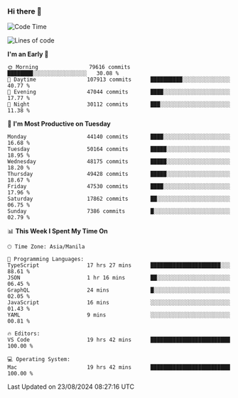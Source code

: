 ### Hi there 👋

<!--START_SECTION:waka-->
![Code Time](http://img.shields.io/badge/Code%20Time-5%2C470%20hrs%2028%20mins-blue)

![Lines of code](https://img.shields.io/badge/From%20Hello%20World%20I%27ve%20Written-118.2%20million%20lines%20of%20code-blue)

**I'm an Early 🐤** 

```text
🌞 Morning                79616 commits       ████████░░░░░░░░░░░░░░░░░   30.08 % 
🌆 Daytime                107913 commits      ██████████░░░░░░░░░░░░░░░   40.77 % 
🌃 Evening                47044 commits       ████░░░░░░░░░░░░░░░░░░░░░   17.77 % 
🌙 Night                  30112 commits       ███░░░░░░░░░░░░░░░░░░░░░░   11.38 % 
```
📅 **I'm Most Productive on Tuesday** 

```text
Monday                   44140 commits       ████░░░░░░░░░░░░░░░░░░░░░   16.68 % 
Tuesday                  50164 commits       █████░░░░░░░░░░░░░░░░░░░░   18.95 % 
Wednesday                48175 commits       █████░░░░░░░░░░░░░░░░░░░░   18.20 % 
Thursday                 49428 commits       █████░░░░░░░░░░░░░░░░░░░░   18.67 % 
Friday                   47530 commits       ████░░░░░░░░░░░░░░░░░░░░░   17.96 % 
Saturday                 17862 commits       ██░░░░░░░░░░░░░░░░░░░░░░░   06.75 % 
Sunday                   7386 commits        █░░░░░░░░░░░░░░░░░░░░░░░░   02.79 % 
```


📊 **This Week I Spent My Time On** 

```text
🕑︎ Time Zone: Asia/Manila

💬 Programming Languages: 
TypeScript               17 hrs 27 mins      ██████████████████████░░░   88.61 % 
JSON                     1 hr 16 mins        ██░░░░░░░░░░░░░░░░░░░░░░░   06.45 % 
GraphQL                  24 mins             █░░░░░░░░░░░░░░░░░░░░░░░░   02.05 % 
JavaScript               16 mins             ░░░░░░░░░░░░░░░░░░░░░░░░░   01.43 % 
YAML                     9 mins              ░░░░░░░░░░░░░░░░░░░░░░░░░   00.81 % 

🔥 Editors: 
VS Code                  19 hrs 42 mins      █████████████████████████   100.00 % 

💻 Operating System: 
Mac                      19 hrs 42 mins      █████████████████████████   100.00 % 
```


 Last Updated on 23/08/2024 08:27:16 UTC
<!--END_SECTION:waka-->


<!--
**rad182/rad182** is a ✨ _special_ ✨ repository because its `README.md` (this file) appears on your GitHub profile.

Here are some ideas to get you started:

- 🔭 I’m currently working on ...
- 🌱 I’m currently learning ...
- 👯 I’m looking to collaborate on ...
- 🤔 I’m looking for help with ...
- 💬 Ask me about ...
- 📫 How to reach me: ...
- 😄 Pronouns: ...
- ⚡ Fun fact: ...
-->
